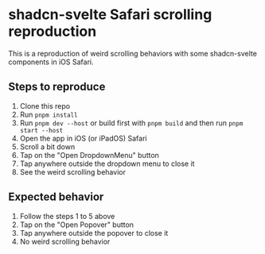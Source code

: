 # shadcn-svelte Safari scrolling reproduction

This is a reproduction of weird scrolling behaviors with some shadcn-svelte components in iOS Safari.

## Steps to reproduce

1. Clone this repo
2. Run `pnpm install`
3. Run `pnpm dev --host` or build first with `pnpm build` and then run `pnpm start --host`
4. Open the app in iOS (or iPadOS) Safari
5. Scroll a bit down
6. Tap on the "Open DropdownMenu" button
7. Tap anywhere outside the dropdown menu to close it
8. See the weird scrolling behavior

## Expected behavior

1. Follow the steps 1 to 5 above
2. Tap on the "Open Popover" button
3. Tap anywhere outside the popover to close it
4. No weird scrolling behavior